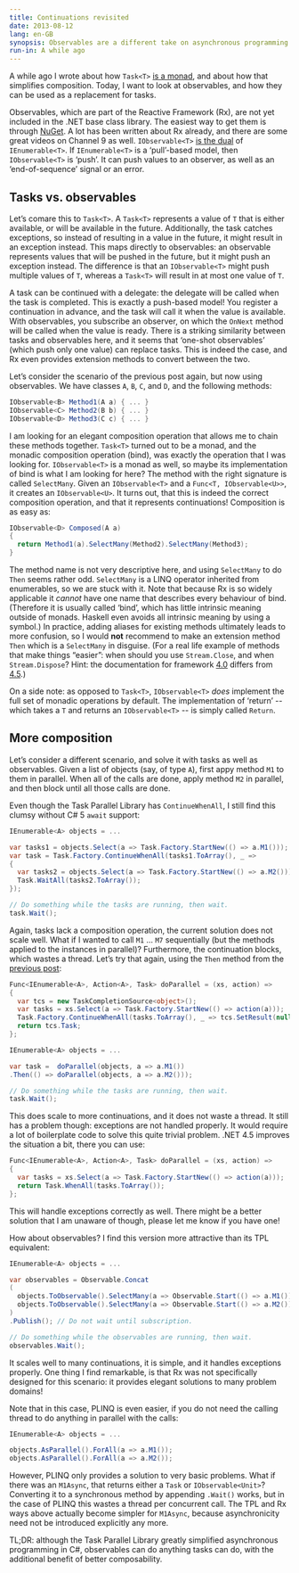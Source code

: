 ```yaml
---
title: Continuations revisited
date: 2013-08-12
lang: en-GB
synopsis: Observables are a different take on asynchronous programming that can be more powerful than tasks for some scenarios.
run-in: A while ago
---
```


A while ago I wrote about how `Task<T>` [is a monad](/2013/05/01/the-task-monad-in-csharp),
and about how that simplifies composition. Today, I want to look at observables,
and how they can be used as a replacement for tasks.

Observables, which are part of the Reactive Framework (Rx), are not yet
included in the .NET base class library. The easiest way to get them is
through [NuGet](https://www.nuget.org/packages/Rx-Main). A lot has been
written about Rx already, and there are some great videos on Channel 9
as well. `IObservable<T>` [is the dual](http://channel9.msdn.com/shows/Going+Deep/E2E-Erik-Meijer-and-Wes-Dyer-Reactive-Framework-Rx-Under-the-Hood-1-of-2/)
of `IEnumerable<T>`. If `IEnumerable<T>` is a ‘pull’-based model, then
`IObservable<T>` is ‘push’. It can push values to an observer, as well as
an ‘end-of-sequence’ signal or an error.

Tasks vs. observables
---------------------
Let’s comare this to `Task<T>`. A `Task<T>` represents a value of `T` that is
either available, or will be available in the future. Additionally, the task
catches exceptions, so instead of resulting in a value in the future, it
might result in an exception instead. This maps directly to observables:
an observable represents values that will be pushed in the future, but
it might push an exception instead. The difference is that an `IObservable<T>`
might push multiple values of `T`, whereas a `Task<T>` will result in at
most one value of `T`.

A task can be continued with a delegate: the delegate will be called when
the task is completed. This is exactly a push-based model! You register
a continuation in advance, and the task will call it when the value is
available. With observables, you subscribe an observer, on which the
`OnNext` method will be called when the value is ready. There is a
striking similarity between tasks and observables here, and it seems
that ‘one-shot observables’ (which push only one value) can replace
tasks. This is indeed the case, and Rx even provides extension methods
to convert between the two.

Let’s consider the scenario of the previous post again, but now using observables.
We have classes `A`, `B`, `C`, and `D`, and the following methods:

```cs
IObservable<B> Method1(A a) { ... }
IObservable<C> Method2(B b) { ... }
IObservable<D> Method3(C c) { ... }
```

I am looking for an elegant composition operation that allows me to chain
these methods together. `Task<T>` turned out to be a monad, and the
monadic composition operation (bind), was exactly the operation that I
was looking for. `IObservable<T>` is a monad as well, so maybe its
implementation of bind is what I am looking for here? The method with
the right signature is called `SelectMany`. Given an `IObservable<T>`
and a `Func<T, IObservable<U>>`, it creates an `IObservable<U>`. It
turns out, that this is indeed the correct composition operation, and
that it represents continuations! Composition is as easy as:

```cs
IObservable<D> Composed(A a)
{
  return Method1(a).SelectMany(Method2).SelectMany(Method3);
}
```

The method name is not very descriptive here, and using `SelectMany` to
do `Then` seems rather odd. `SelectMany` is a LINQ operator inherited
from enumerables, so we are stuck with it. Note that because Rx is so
widely applicable it _cannot_ have one name that describes every
behaviour of bind. (Therefore it is usually called ‘bind’, which has
little intrinsic meaning outside of monads. Haskell even avoids all
intrinsic meaning by using a symbol.) In practice, adding aliases for
existing methods ultimately leads to more confusion, so I would **not**
recommend to make an extension method `Then` which is a `SelectMany` in
disguise. (For a real life example of methods that make things “easier”:
when should you use `Stream.Close`, and when `Stream.Dispose`? Hint: the
documentation for framework [4.0](http://msdn.microsoft.com/en-us/library/system.io.stream.close%28v=vs.100%29.aspx)
differs from [4.5](http://msdn.microsoft.com/en-us/library/system.io.stream.close%28v=vs.110%29.aspx).)

On a side note: as opposed to `Task<T>`, `IObservable<T>` _does_
implement the full set of monadic operations by default. The
implementation of ‘return’ -- which takes a `T` and returns an
`IObservable<T>` -- is simply called `Return`.

More composition
----------------
Let’s consider a different scenario, and solve it with tasks as well as observables.
Given a list of objects (say, of type `A`), first appy method `M1` to them in
parallel. When all of the calls are done, apply method `M2` in parallel,
and then block until all those calls are done.

Even though the Task Parallel Library has `ContinueWhenAll`, I still find this
clumsy without C# 5 `await` support:

```cs
IEnumerable<A> objects = ...

var tasks1 = objects.Select(a => Task.Factory.StartNew(() => a.M1()));
var task = Task.Factory.ContinueWhenAll(tasks1.ToArray(), _ =>
{
  var tasks2 = objects.Select(a => Task.Factory.StartNew(() => a.M2()));
  Task.WaitAll(tasks2.ToArray());
});

// Do something while the tasks are running, then wait.
task.Wait();
```

Again, tasks lack a composition operation, the current solution does not scale
well. What if I wanted to call `M1` ... `M7` sequentially (but the methods applied
to the instances in parallel)? Furthermore, the continuation blocks, which wastes
a thread. Let’s try that again, using the `Then` method from the [previous post](/2013/05/01/the-task-monad-in-csharp):

```cs
Func<IEnumerable<A>, Action<A>, Task> doParallel = (xs, action) =>
{
  var tcs = new TaskCompletionSource<object>();
  var tasks = xs.Select(a => Task.Factory.StartNew(() => action(a)));
  Task.Factory.ContinueWhenAll(tasks.ToArray(), _ => tcs.SetResult(null));
  return tcs.Task;
};

IEnumerable<A> objects = ...

var task =  doParallel(objects, a => a.M1())
.Then(() => doParallel(objects, a => a.M2()));

// Do something while the tasks are running, then wait.
task.Wait();
```

This does scale to more continuations, and it does not waste a thread. It still
has a problem though: exceptions are not handled properly. It would require a lot
of boilerplate code to solve this quite trivial problem. .NET 4.5 improves
the situation a bit, there you can use:

```cs
Func<IEnumerable<A>, Action<A>, Task> doParallel = (xs, action) =>
{
  var tasks = xs.Select(a => Task.Factory.StartNew(() => action(a)));
  return Task.WhenAll(tasks.ToArray());
};
```

This will handle exceptions correctly as well. There might be a better
solution that I am unaware of though, please let me know if you have one!

How about observables? I find this version more attractive than its TPL
equivalent:

```cs
IEnumerable<A> objects = ...

var observables = Observable.Concat
(
  objects.ToObservable().SelectMany(a => Observable.Start(() => a.M1())),
  objects.ToObservable().SelectMany(a => Observable.Start(() => a.M2()))
)
.Publish(); // Do not wait until subscription.

// Do something while the observables are running, then wait.
observables.Wait();
```

It scales well to many continuations, it is simple, and it handles exceptions
properly. One thing I find remarkable, is that Rx was not specifically designed
for this scenario: it provides elegant solutions to many problem domains!

Note that in this case, PLINQ is even easier, if you do not need the
calling thread to do anything in parallel with the calls:

```cs
IEnumerable<A> objects = ...

objects.AsParallel().ForAll(a => a.M1());
objects.AsParallel().ForAll(a => a.M2());
```

However, PLINQ only provides a solution to very basic problems. What if there
was an `M1Async`, that returns either a `Task` or `IObservable<Unit>`? Converting
it to a synchronous method by appending `.Wait()` works, but in the case of
PLINQ this wastes a thread per concurrent call. The TPL and Rx ways above
actually become simpler for `M1Async`, because asynchronicity need not be
introduced explicitly any more.

TL;DR: although the Task Parallel Library greatly simplified asynchronous
programming in C#, observables can do anything tasks can do, with the additional
benefit of better composability.
